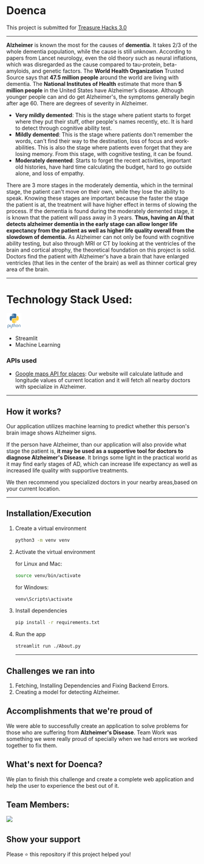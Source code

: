 # Doenca

This project is submitted for [Treasure Hacks 3.0](https://treasure-hacks-3-0.devpost.com/)

---

**Alzheimer** is known the most for the causes of **dementia**. It takes $2/3$ of the whole dementia population, while the cause is still unknown.
According to papers from Lancet neurology, even the old theory such as neural inflations, which was disregarded as the cause compared to tau-protein, beta-amyloids, and genetic factors.
The **World Health Organization** Trusted Source says that **47.5 million people** around the world are living with dementia.
The **National Institutes of Health** estimate that more than **5 million people** in the United States have Alzheimer’s disease.
Although younger people can and do get Alzheimer's, the symptoms generally begin after age 60.
There are degrees of severity in Alzheimer.
- **Very mildly demented**: This is the stage where patient starts to forget where they put their stuff, other people's names recently, etc. It is hard to detect through cognitive ability test.
- **Mildly demented**: This is the stage where patients don't remember the words, can't find their way to the destination, loss of focus and work-abilities. This is also the stage where patients even forget that they are losing memory. From this stage, with cognitive testing, it can be found.
- **Moderately demented**: Starts to forget the recent activities, important old histories, have hard time calculating the budget, hard to go outside alone, and loss of empathy.

There are 3 more stages in the moderately dementia, which in the terminal stage, the patient can't move on their own, while they lose the ability to speak.
Knowing these stages are important because the faster the stage the patient is at, the treatment will have higher effect in terms of slowing the process. If the dementia is found during the moderately demented stage, it is known that the patient will pass away in 3 years.
**Thus, having an AI that detects alzheimer dementia in the early stage can allow longer life expectancy from the patient as well as higher life quality overall from the slowdown of dementia.**
As Alzheimer can not only be found with cognitive ability testing, but also through MRI or CT by looking at the ventricles of the brain and cortical atrophy, the theoretical foundation on this project is solid. Doctors find the patient with Alzheimer's have a brain that have enlarged ventricles (that lies in the center of the brain) as well as thinner cortical grey area of the brain.

---

# Technology Stack Used:

<a href="#" target="_blank" rel="noreferrer"> <img src="https://raw.githubusercontent.com/devicons/devicon/master/icons/python/python-original-wordmark.svg" alt="html5" width="40" height="40"/> </a>

- Streamlit
- Machine Learning

### APIs used

- [Google maps API for places](https://maps.googleapis.com): Our website will calculate latitude and longitude values of current location and it will fetch all nearby 
doctors with specialize in Alzheimer.

---

## How it works?

Our application utilizes machine learning to predict whether this person's brain image shows Alzheimer signs.
        
If the person have Alzheimer, than our application will also provide what stage the patient is, **it may be used as a supportive tool for doctors to diagnose Alzheimer's Disease**. It brings some light in the practical world as it may find early stages of AD, which can increase life expectancy as well as increased life quality with supportive treatments.

We then recommend you specialized doctors in your nearby areas,based on your current location.

---

## Installation/Execution

1. Create a virtual environment

    ```bash
    python3 -m venv venv
    ```

2. Activate the virtual environment

    for Linux and Mac:

    ```bash
    source venv/bin/activate
    ```

    for Windows:

    ```bash
    venv\Scripts\activate
    ```

3. Install dependencies

    ```bash
    pip install -r requirements.txt
    ```

4. Run the app

    ```bash
    streamlit run ./About.py
    ```
    
    ---
    
## Challenges we ran into 
1. Fetching, Installing Dependencies and Fixing Backend Errors.
2. Creating a model for detecting Alzheimer.

## Accomplishments that we're proud of 
We were able to successfully create an application to solve problems for those who are suffering from **Alzheimer's Disease**. Team Work was something we were really proud of specially when we had errors we worked together to fix them.

## What's next for Doenca?
We plan to finish this challenge and create a complete web application and help the user to experience the best out of it.

## Team Members:
<a href="https://github.com/coder12git/Treasure-Hacks-3.0/graphs/contributors">
  <img src="https://contrib.rocks/image?repo=coder12git/Treasure-Hacks-3.0"/>
</a>


## Show your support

Please ⭐ this repository if this project helped you!
